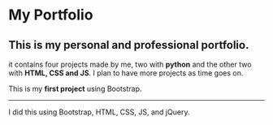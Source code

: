 <h1>My Portfolio</h1>

<h2>This is my personal and professional portfolio.</h2>
<p>it contains four projects made by me, two with <b>python</b> and the other two with <b>HTML, CSS and JS</b>. I plan to have more projects as time goes on.</p>
<p>This is my <strong>first project</strong> using Bootstrap.</p>
<hr>
<p>I did this using Bootstrap, HTML, CSS, JS, and jQuery.</p>
